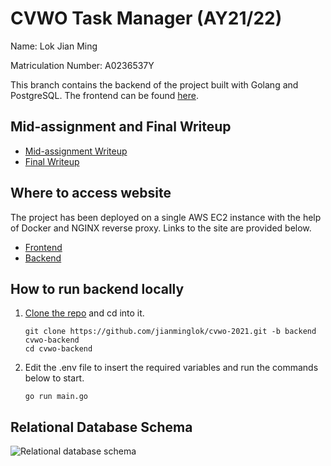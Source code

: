 # CVWO Task Manager (AY21/22)

Name: Lok Jian Ming

Matriculation Number: A0236537Y

This branch contains the backend of the project built with Golang and PostgreSQL. The frontend can be found [here](https://github.com/jianminglok/cvwo-2021/tree/frontend).

## Mid-assignment and Final Writeup

- [Mid-assignment Writeup](https://github.com/jianminglok/cvwo-2021/blob/frontend/cvwo-writeup/LokJianMing_A0236537Y.pdf)
- [Final Writeup](https://github.com/jianminglok/cvwo-2021/blob/frontend/cvwo-writeup/LokJianMing_A0236537Y_FinalWriteup.pdf)

## Where to access website

  The project has been deployed on a single AWS EC2 instance with the help of Docker and NGINX reverse proxy. Links to the site are provided below.

- [Frontend](https://task.jianminglok.xyz/)
- [Backend](https://task.jianminglok.xyz/api)

## How to run backend locally

1. [Clone the repo](https://github.com/jianminglok/cvwo-2021/tree/backend) and cd into it.

	```
	git clone https://github.com/jianminglok/cvwo-2021.git -b backend cvwo-backend
	cd cvwo-backend
	```

2. Edit the .env file to insert the required variables and run the commands below to start.

	```
	go run main.go
	``` 

## Relational Database Schema

![Relational database schema](https://i.ibb.co/D8PPfvc/Untitled-2.png)